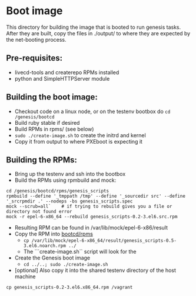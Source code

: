 # Boot image
This directory for building the image that is booted to run genesis
tasks.  After they are built, copy the files in ./output/ to where
they are expected by the net-booting process.

## Pre-requisites:
- livecd-tools and createrepo RPMs installed
- python and SimpleHTTPServer module

## Building the boot image:
- Checkout code on a linux node, or on the testenv bootbox do `cd /genesis/bootcd`
- Build ruby stable if desired
- Build RPMs in rpms/ (see below)
- `sudo ./create-image.sh` to create the initrd and kernel
- Copy it from output to where PXEboot is expecting it

## Building the RPMs:
 - Bring up the testenv and ssh into the bootbox
 - Build the RPMs using rpmbuild and mock:
```
cd /genesis/bootcd/rpms/genesis_scripts
rpmbuild --define '_tmppath /tmp' --define '_sourcedir src' --define '_srcrpmdir .' --nodeps -bs genesis_scripts.spec
mock --scrub=all`    # if trying to rebuild gives you a file or directory not found error
mock -r epel-6-x86_64 --rebuild genesis_scripts-0.2-3.el6.src.rpm
```
 - Resulting RPM can be found in /var/lib/mock/epel-6-x86/result
 - Copy the RPM into [bootcd/rpms](https://github.com/tumblr/genesis/tree/master/bootcd/rpms)
   - ```cp /var/lib/mock/epel-6-x86_64/result/genesis_scripts-0.5-3.el6.noarch.rpm ../```
   - The ```create-image.sh`` script will look for the
 - Create the Genesis boot image
   - ```cd ../..; sudo ./create-image.sh```
 - [optional] Also copy it into the shared testenv directory of the host machine

`cp genesis_scripts-0.2-3.el6.x86_64.rpm /vagrant`
